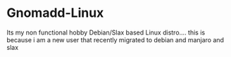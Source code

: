 # Gnomadd-Linux
Its my non functional hobby Debian/Slax based Linux distro....  this is because i am a new user that recently migrated to debian and manjaro and slax
